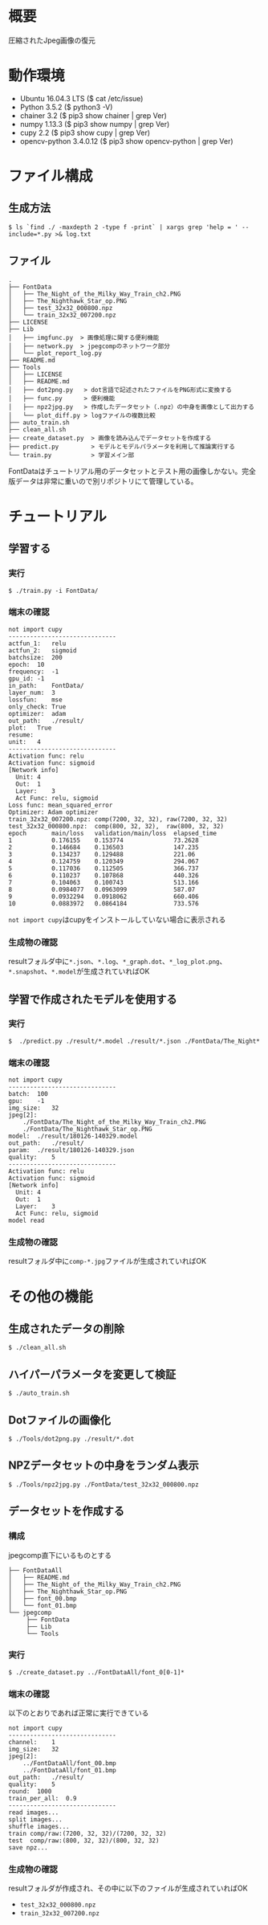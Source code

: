 # 概要

圧縮されたJpeg画像の復元

# 動作環境

- Ubuntu 16.04.3 LTS ($ cat /etc/issue)
- Python 3.5.2 ($ python3 -V)
- chainer 3.2 ($ pip3 show chainer | grep Ver)
- numpy 1.13.3 ($ pip3 show numpy | grep Ver)
- cupy 2.2 ($ pip3 show cupy | grep Ver)
- opencv-python 3.4.0.12 ($ pip3 show opencv-python | grep Ver)

# ファイル構成

## 生成方法

```console
$ ls `find ./ -maxdepth 2 -type f -print` | xargs grep 'help = ' --include=*.py >& log.txt
```

## ファイル

```console
.
├── FontData
│   ├── The_Night_of_the_Milky_Way_Train_ch2.PNG
│   ├── The_Nighthawk_Star_op.PNG
│   ├── test_32x32_000800.npz
│   └── train_32x32_007200.npz
├── LICENSE
├── Lib
│   ├── imgfunc.py  > 画像処理に関する便利機能
│   ├── network.py  > jpegcompのネットワーク部分
│   └── plot_report_log.py
├── README.md
├── Tools
│   ├── LICENSE
│   ├── README.md
│   ├── dot2png.py   > dot言語で記述されたファイルをPNG形式に変換する
│   ├── func.py      > 便利機能
│   ├── npz2jpg.py   > 作成したデータセット（.npz）の中身を画像として出力する
│   └── plot_diff.py > logファイルの複数比較
├── auto_train.sh
├── clean_all.sh
├── create_dataset.py  > 画像を読み込んでデータセットを作成する
├── predict.py         > モデルとモデルパラメータを利用して推論実行する
└── train.py           > 学習メイン部
```

FontDataはチュートリアル用のデータセットとテスト用の画像しかない。完全版データは非常に重いので別リポジトリにて管理している。

# チュートリアル

## 学習する

### 実行

```console
$ ./train.py -i FontData/
```

### 端末の確認

```console
not import cupy
------------------------------
actfun_1:	relu
actfun_2:	sigmoid
batchsize:	200
epoch:	10
frequency:	-1
gpu_id:	-1
in_path:	FontData/
layer_num:	3
lossfun:	mse
only_check:	True
optimizer:	adam
out_path:	./result/
plot:	True
resume:
unit:	4
------------------------------
Activation func: relu
Activation func: sigmoid
[Network info]
  Unit:	4
  Out:	1
  Layer:	3
  Act Func:	relu, sigmoid
Loss func: mean_squared_error
Optimizer: Adam optimizer
train_32x32_007200.npz:	comp(7200, 32, 32),	raw(7200, 32, 32)
test_32x32_000800.npz:	comp(800, 32, 32),	raw(800, 32, 32)
epoch       main/loss   validation/main/loss  elapsed_time
1           0.176155    0.153774              73.2628
2           0.146684    0.136503              147.235
3           0.134237    0.129488              221.06
4           0.124759    0.120349              294.067
5           0.117036    0.112505              366.737
6           0.110237    0.107868              440.326
7           0.104063    0.100743              513.166
8           0.0984077   0.0963099             587.07
9           0.0932294   0.0918062             660.406
10          0.0883972   0.0864184             733.576
```

`not import cupy`はcupyをインストールしていない場合に表示される

### 生成物の確認

resultフォルダ中に`*.json`、`*.log`、`*_graph.dot`、`*_log_plot.png`、`*.snapshot`、`*.model`が生成されていればOK

## 学習で作成されたモデルを使用する

### 実行

```console
$  ./predict.py ./result/*.model ./result/*.json ./FontData/The_Night*
```

### 端末の確認

```console
not import cupy
------------------------------
batch:	100
gpu:	-1
img_size:	32
jpeg[2]:
	./FontData/The_Night_of_the_Milky_Way_Train_ch2.PNG
	./FontData/The_Nighthawk_Star_op.PNG
model:	./result/180126-140329.model
out_path:	./result/
param:	./result/180126-140329.json
quality:	5
------------------------------
Activation func: relu
Activation func: sigmoid
[Network info]
  Unit:	4
  Out:	1
  Layer:	3
  Act Func:	relu, sigmoid
model read
```

### 生成物の確認

resultフォルダ中に`comp-*.jpg`ファイルが生成されていればOK

# その他の機能

## 生成されたデータの削除

```console
$ ./clean_all.sh
```

## ハイパーパラメータを変更して検証

```console
$ ./auto_train.sh
```

## Dotファイルの画像化

```console
$ ./Tools/dot2png.py ./result/*.dot
```

## NPZデータセットの中身をランダム表示

```console
$ ./Tools/npz2jpg.py ./FontData/test_32x32_000800.npz
```

## データセットを作成する

### 構成

jpegcomp直下にいるものとする

```console
├── FontDataAll
│   ├── README.md
│   ├── The_Night_of_the_Milky_Way_Train_ch2.PNG
│   ├── The_Nighthawk_Star_op.PNG
│   ├── font_00.bmp
│   └── font_01.bmp
└── jpegcomp
     ├── FontData
     ├── Lib
     └── Tools
```

### 実行

```console
$ ./create_dataset.py ../FontDataAll/font_0[0-1]*
```

### 端末の確認
以下のとおりであれば正常に実行できている

```console
not import cupy
------------------------------
channel:	1
img_size:	32
jpeg[2]:
	../FontDataAll/font_00.bmp
	../FontDataAll/font_01.bmp
out_path:	./result/
quality:	5
round:	1000
train_per_all:	0.9
------------------------------
read images...
split images...
shuffle images...
train comp/raw:(7200, 32, 32)/(7200, 32, 32)
test  comp/raw:(800, 32, 32)/(800, 32, 32)
save npz...
```

### 生成物の確認

resultフォルダが作成され、その中に以下のファイルが生成されていればOK
- `test_32x32_000800.npz`
- `train_32x32_007200.npz`
